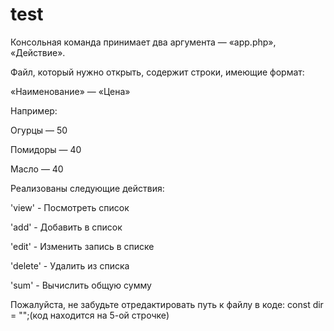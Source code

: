 # test

Консольная команда принимает два аргумента — «app.php», «Действие».

Файл, который нужно открыть, содержит строки, имеющие формат:

«Наименование» — «Цена»

Например:

Огурцы — 50

Помидоры — 40

Масло — 40

Реализованы следующие действия:

'view' - Посмотреть список

'add' - Добавить в список

'edit' - Изменить запись в списке

'delete' - Удалить из списка

'sum' - Вычислить общую сумму

Пожалуйста, не забудьте отредактировать путь к файлу в коде: const dir = "";(код находится на 5-ой строчке)
